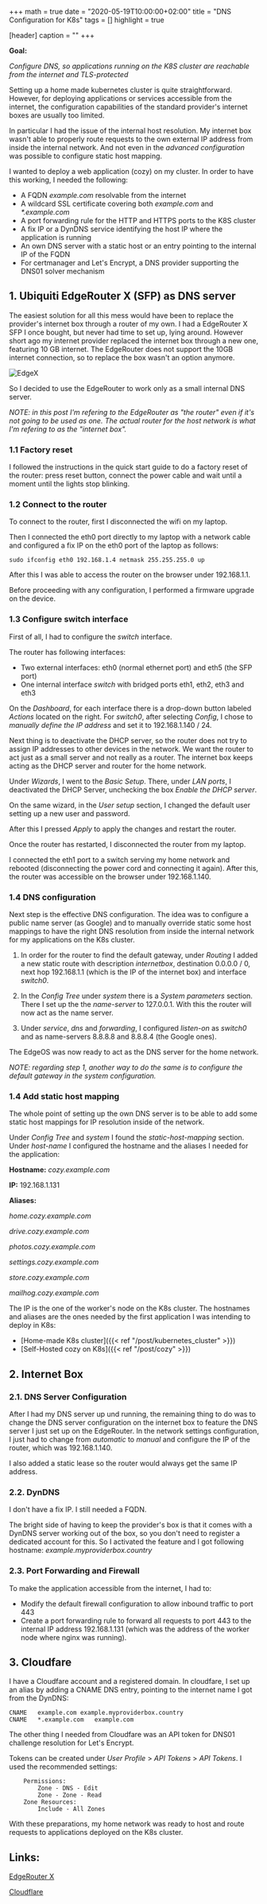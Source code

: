 +++
math = true
date = "2020-05-19T10:00:00+02:00"
title = "DNS Configuration for K8s"
tags = []
highlight = true

[header]
  caption = ""
+++

__Goal:__

_Configure DNS, so applications running on the K8S cluster are reachable from the internet and TLS-protected_

Setting up a home made kubernetes cluster is quite straightforward. However, for deploying applications or services accessible from the internet, the configuration capabilities of the standard provider's internet boxes are usually too limited. 

In particular I had the issue of the internal host resolution. My internet box wasn't able to properly route requests to the own external IP address from inside the internal network. And not even in the _advanced configuration_ was possible to configure static host mapping. 

I wanted to deploy a web application (cozy) on my cluster. In order to have this working, I needed the following: 

 * A FQDN _example.com_ resolvable from the internet
 * A wildcard SSL certificate covering both _example.com_ and _*.example.com_ 
 * A port forwarding rule for the HTTP and HTTPS ports to the K8S cluster
 * A fix IP or a DynDNS service identifying the host IP where the application is running
 * An own DNS server with a static host or an entry pointing to the internal IP of the FQDN 
 * For certmanager and Let's Encrypt, a DNS provider supporting the DNS01 solver mechanism 

## 1. Ubiquiti EdgeRouter X (SFP) as DNS server

The easiest solution for all this mess would have been to replace the provider's internet box through a router of my own. I had a EdgeRouter X SFP I once bought, but never had time to set up, lying around. However short ago my internet provider replaced the internet box through a new one, featuring 10 GB internet. The EdgeRouter does not support the 10GB internet connection, so to replace the box wasn't an option anymore.

![EdgeX](/techblog/img/edgex.jpg)

So I decided to use the EdgeRouter to work only as a small internal DNS server.

_NOTE: in this post I'm refering to the EdgeRouter as "the router" even if it's not going to be used as one. The actual router for the host network is what I'm refering to as the "internet box"._

### 1.1 Factory reset

I followed the instructions in the quick start guide to do a factory reset of the router: press reset button, connect the power cable and wait until a moment until the lights stop blinking.

### 1.2 Connect to the router

To connect to the router, first I disconnected the wifi on my laptop. 

Then I connected the eth0 port directly to my laptop with a network cable and configured a fix IP on the eth0 port of the laptop as follows:
```
sudo ifconfig eth0 192.168.1.4 netmask 255.255.255.0 up
```

After this I was able to access the router on the browser under 192.168.1.1.

Before proceeding with any configuration, I performed a firmware upgrade on the device. 

### 1.3 Configure switch interface

First of all, I had to configure the _switch_ interface.

The router has following interfaces:

 * Two external interfaces: eth0 (normal ethernet port) and eth5 (the SFP port) 
 * One internal interface _switch_ with bridged ports eth1, eth2, eth3 and eth3 

On the _Dashboard_, for each interface there is a drop-down button labeled _Actions_ located on the right. For _switch0_, after selecting _Config_, I chose to _manually define the IP address_ and set it to  192.168.1.140 / 24. 

Next thing is to deactivate the DHCP server, so the router does not try to assign IP addresses to other devices in the network. We want the router to act just as a small server and not really as a router. The internet box keeps acting as the DHCP server and router for the home network. 

Under _Wizards_, I went to the _Basic Setup_. There, under _LAN ports_, I deactivated the DHCP Server, unchecking the box _Enable the DHCP server_.

On the same wizard, in the _User setup_ section, I changed the default user setting up a new user and password.

After this I pressed _Apply_ to apply the changes and restart the router.

Once the router has restarted, I disconnected the router from my laptop. 

I connected the eth1 port to a switch serving my home network and rebooted (disconnecting the power cord and connecting it again). After this, the router was accessible on the browser under 192.168.1.140. 

### 1.4 DNS configuration

Next step is the effective DNS configuration. The idea was to configure a public name server (as Google) and to manually override static some host mappings to have the right DNS resolution from inside the internal network for my applications on the K8s cluster. 

1. In order for the router to find the default gateway, under _Routing_ I added a new static route with description _internetbox_, destination 0.0.0.0 / 0, next hop 192.168.1.1 (which is the IP of the internet box) and interface _switch0_.


2. In the _Config Tree_ under _system_ there is a _System parameters_ section. There I set up the the _name-server_ to 127.0.0.1. With this the router will now act as the name server.   

3. Under _service_, _dns_ and _forwarding_, I configured _listen-on_ as _switch0_ and as name-servers 8.8.8.8 and 8.8.8.4 (the Google ones).

The EdgeOS was now ready to act as the DNS server for the home network. 

 _NOTE: regarding step 1, another way to do the same is to configure the default gateway in the system configuration._

### 1.4 Add static host mapping
 
The whole point of setting up the own DNS server is to be able to add some static host mappings for IP resolution inside of the network. 

Under _Config Tree_ and _system_ I found the _static-host-mapping_ section. Under _host-name_ I configured the hostname and the aliases I needed for the application:

__Hostname:__ _cozy.example.com_

__IP:__ 192.168.1.131 


__Aliases:__

_home.cozy.example.com_

_drive.cozy.example.com_

_photos.cozy.example.com_

_settings.cozy.example.com_

_store.cozy.example.com_

_mailhog.cozy.example.com_


The IP is the one of the worker's node on the K8s cluster. The hostnames and aliases are the ones needed by the first application I was intending to deploy in K8s:

* [Home-made K8s cluster]({{< ref "/post/kubernetes_cluster" >}})
* [Self-Hosted cozy on K8s]({{< ref "/post/cozy" >}})

## 2. Internet Box

### 2.1. DNS Server Configuration

After I had my DNS server up und running, the remaining thing to do was to change the DNS server configuration on the internet box to feature the DNS server I just set up on the EdgeRouter. In the network settings configuration, I just had to change from _automatic_ to _manual_ and configure the IP of the router, which was 192.168.1.140.

I also added a static lease so the router would always get the same IP address. 

### 2.2. DynDNS

I don't have a fix IP. I still needed a FQDN.

The bright side of having to keep the provider's box is that it comes with a DynDNS server working out of the box, so you don't need to register a dedicated account for this. So I activated the feature and I got following hostname: _example.myproviderbox.country_

### 2.3. Port Forwarding and Firewall

To make the application accessible from the internet, I had to:

 * Modify the default firewall configuration to allow inbound traffic to port 443
 * Create a port forwarding rule to forward all requests to port 443 to the internal IP address 192.168.1.131 (which was the address of the worker node where nginx was running).

## 3. Cloudfare

I have a Cloudfare account and a registered domain. In cloudfare, I set up an alias by adding a CNAME DNS entry, pointing to the internet name I got from the DynDNS:
```
CNAME	example.com	example.myproviderbox.country
CNAME	*.example.com	example.com
``` 

The other thing I needed from Cloudfare was an API token for DNS01 challenge resolution for Let's Encrypt.

Tokens can be created under _User Profile_ > _API Tokens_ > _API Tokens_. I used the recommended settings:
```
    Permissions:
        Zone - DNS - Edit
        Zone - Zone - Read
    Zone Resources:
        Include - All Zones
```

With these preparations, my home network was ready to host and route requests to applications deployed on the K8s cluster.

## Links:
[EdgeRouter X](https://dl.ubnt.com/guides/edgemax/EdgeRouter_ER-X-SFP_QSG.pdf)

[Cloudflare](https://cert-manager.io/docs/configuration/acme/dns01/cloudflare)

